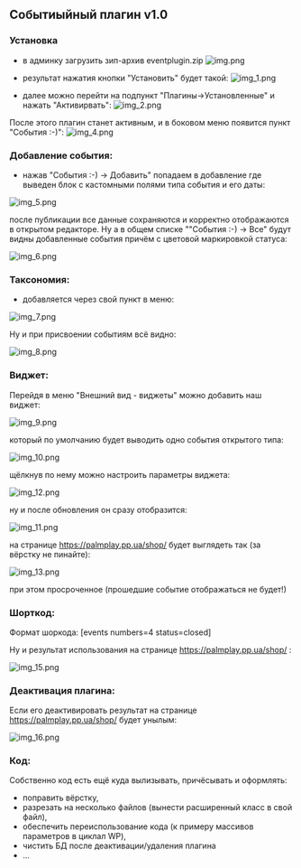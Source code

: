 ## Событиыйный плагин v1.0


### Установка
- в админку загрузить зип-архив eventplugin.zip
![img.png](img/img.png)

- результат нажатия кнопки "Установить" будет такой:
![img_1.png](img/img_1.png)

- далее можно перейти на подпункт "Плагины->Установленные" и нажать "Активирвать": 
![img_2.png](img/img_2.png)

После этого плагин станет активным, и в боковом меню появится пункт "События :-)":
![img_4.png](img/img_4.png)


### Добавление события:

- нажав "События :-) -> Добавить" попадаем в добавление где выведен блок с кастомными полями
типа события и его даты:

![img_5.png](img/img_5.png)

после публикации все данные сохраняются и корректно отображаются в открытом редакторе.
Ну а в общем списке ""События :-) -> Все" будут видны добавленные события причём с цветовой маркировкой статуса:

![img_6.png](img/img_6.png)


### Таксономия:

- добавляется через свой пункт в меню:

![img_7.png](img/img_7.png)

Ну и при присвоении событиям всё видно:

![img_8.png](img/img_8.png)



### Виджет:

Перейдя в меню "Внешний вид - виджеты" можно добавить наш виджет:

![img_9.png](img/img_9.png)

который по умолчанию будет выводить одно события открытого типа:

![img_10.png](img/img_10.png)

щёлкнув по нему можно настроить параметры виджета:

![img_12.png](img/img_12.png)

ну и после обновления он сразу отобразится:

![img_11.png](img/img_11.png)

на странице https://palmplay.pp.ua/shop/ будет выглядеть так (за вёрстку не пинайте):

![img_13.png](img/img_13.png)

при этом просроченное (прошедшие событие отображаться не будет!)


### Шорткод:

Формат шоркода: [events numbers=4 status=closed] 

Ну и результат использования на странице https://palmplay.pp.ua/shop/ :

![img_15.png](img/img_15.png)

### Деактивация плагина:

Если его деактивировать результат на странице https://palmplay.pp.ua/shop/ будет унылым:

![img_16.png](img/img_16.png)

### Код:

Собственно код есть ещё куда вылизывать, причёсывать и оформлять:
- поправить вёрстку, 
- разрезать на несколько файлов (вынести расширенный класс в свой файл), 
- обеспечить переиспользование кода (к примеру массивов параметров в циклал WP),
- чистить БД после деактивации/удаления плагина
- ...
